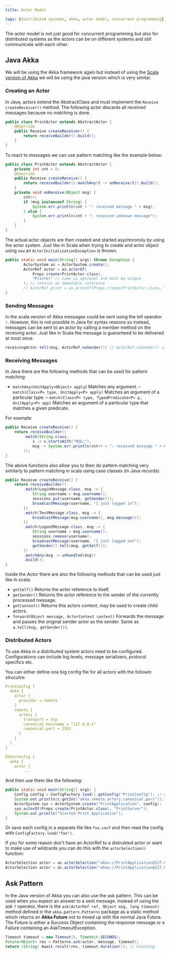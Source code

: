 ```yaml
---
title: Actor Model

tags: [distributed systems, akka, actor model, concurrent programming]
---
```


The actor model is not just good for concurrent programming but also for distributed systems as the actors can be on different systems and still communicate with each other.

## Java Akka

We will be using the Akka framework again but instead of using the [Scala version of Akka](../Concurrent%20Programming/13-actorModel.md) we will be using the java version which is very similar.

### Creating an Actor

In Java, actors extend the AbstractClass and must implement the `Receive createReceiver()` method. The following actor discards all received messages because no matching is done.

```java
public class PrintActor extends AbstractActor {
    @Override
    public Receive createReceiver() {
        return receiveBuilder().build();
    }
}
```

To react to messages we can use pattern matching like the example below:

```java
public class PrintActor extends AbstractActor {
    private int cnt = 0;
    @Override
    public Receive createReceive() {
        return receiveBuilder().matchAny(t -> onReceive(t)).build();
    }
    private void onReceive(Object msg) {
        cnt++;
        if (msg instanceof String) {
            System.err.println(cnt + ": received message " + msg);
        } else {
            System.err.println(cnt + ": received unknown message");
        }
    }
}
```

The actual actor objects are then created and started asychnronsly by using the actor system. Just like in Scala when trying to create and actor object using `new` an `ActorInitializationException` is thrown.

```java
public static void main(String[] args) throws Exception {
        ActorSystem as = ActorSystem.create();
        ActorRef actor = as.actorOf(
            Props.create(PrintActor.class),
            "Printer" // name is optional and must be unique
        ); // returns an immutable reference
        // ActorRef print = as.actorOf(Props.create(PrintActor.class, "Msg:")); For non default constructor actors
}
```

### Sending Messages

In the scala version of Akka messages could be sent using the tell operator `!`. However, this is not possible in Java for syntax reasons so instead, messages can be sent to an actor by calling a member method on the receiving actor. Just like in Scala the message is guaranteed to be delivered at most once.

```java
receivingActor.tell(msg, ActorRef.noSender()) // ActorRef.noSender() is same as null
```

### Receiving Messages

In Java there are the following methods that can be used for pattern matching:

- `matchAny(UnitApply<Object> apply`) Matches any argument.
– `match(Class<P> type, UnitApply<P> apply)` Matches an argument of a particular type.
– `match(Class<P> type, TypedPredicate<P> p, UnitApply<P> app)` Matches an argument of a particular type that matches a given predicate.

For example:

```java
public Receive createReceive() {
    return receiveBuilder()
        .match(String.class, 
            s -> s.startsWith("MSG:"), 
            msg -> System.err.println(cnt++ + ": received message " + msg
        ));
}
```

The above functions also allow you to then do pattern matching very similarly to pattern matching in scala using case classes (in Java records).

```java
public Receive createReceive() {
    return receiveBuilder()
        .match(LoginMessage.class, msg -> {
            String username = msg.username();
            sessions.put(username, getSender());
            broadcastMessage(username, "I just logged in");
        })
        .match(TextMessage.class, msg -> {
            broadcastMessage(msg.username(), msg.message());
        })
        .match(LogoutMessage.class, msg -> {
            String username = msg.username();
            sessions.remove(username);
            broadcastMessage(username, "I just logged out");
            getSender().tell(msg, getSelf());
        })
        .matchAny(msg -> unhandled(msg))
        .build();
}
```

Inside the Actor there are also the following methods that can be used just like in scala:

- `getSelf()` Returns the actor reference to itself.
- `getSender()` Returns the actor reference to the sender of the currently processed message.
- `getContext()` Returns this actors context, may be used to create child actors.
- `forward(Object message, ActorContext context)` Forwards the message and passes the original sender actor as the sender. Same as `a.tell(msg, getSender())`.

### Distributed Actors

To use Akka in a distributed system actors need to be configured. Configurations can include log levels, message serializers, protocol specifics etc.

You can either define one big config file for all actors with the followin strucutre:

```yaml title="application.conf"
PrintConfig {
  akka {
    actor {
      provider = remote
    }
    remote {
      artery {
        transport = tcp
        canonical.hostname = "127.0.0.1"
        canonical.port = 2552
      }
    }
  }
}

OtherConfig {
  akka {
    actor {
        ...
```

And then use them like the following:

```java
public static void main(String[] args) {
    Config config = ConfigFactory.load().getConfig("PrintConfig"); // without getConfig just gets base.
    System.out.println(c.getInt("akka.remote.artery.canonical.port")); // 25520
    ActorSystem sys = ActorSystem.create("PrintApplication", config);
    sys.actorOf(Props.create(PrintActor.class), "PrintServer");
    System.out.println("Started Print Application");
}
```

Or save each config in a separate file like `foo.conf` and then read the config with `ConfigFactory.load("foo")`.

If you for some reason don't have an ActorRef to a distrubted actor or want to make use of wildcards you can do this with the `actorSelection()` function:

```java
ActorSelection actor = as.actorSelection("akka://PrintApplication@127.0.0.1:25520/user/PrintServer"); // PrintApplication is the name of the system. user is always there for some reason.
ActorSelection actor = as.actorSelection("akka://PrintApplication@127.0.0.1:25520/user/*/PrintServer"); // all printServer no matter the parent Actor
```

## Ask Pattern

In the Java version of Akka you can also use the ask pattern. This can be used when you expect an answer to a sent message. Instead of using the ask `?` operator, there is the `ask(ActorRef ref, Object msg, long timeout)` method defined in the `akka.pattern.Patterns` package as a static method which returns an **Akka Future** not to mixed up with the normal Java Future. The Future is either a Success Object containing the response message or a Failure containing an AskTimeoutException.

```java
Timeout timeout = new Timeout(5, TimeUnit.SECONDS);
Future<Object> res = Patterns.ask(actor, message, timeout);
return (String) Await.result(res, timeout.duration()); // blocking
```
